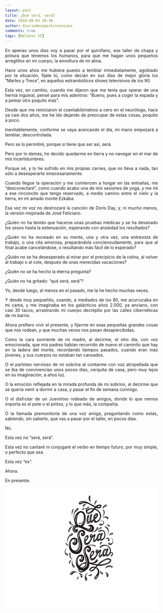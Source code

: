 ```yaml
---
layout: post
title: ¿Qué será, será?
date: 2018-08-03 20:30
author: diariodeunparkinsoniano
comments: true
tags: [Relatos VI]
---
```

<p style="text-align:justify;">En apenas unos días voy a pasar por el quirófano, ese taller de chapa y pintura que tenemos los humanos, para que me hagan unos pequeños arreglillos en mi cuerpo, la envoltura de mi alma.</p>
<p style="text-align:justify;">Hace unos años me hubiera puesto a temblar inmediatamente, agobiado por la situación, fíjate tú, como decían en sus días de mejor gloria los “Martes y Trece”, en aquellos estrambóticos shows televisivos de los 90.</p>
<p style="text-align:justify;">Esta vez, en cambio, cuando me dijeron que me tenía que operar de una hernia inguinal, pensé para mis adentros: “Bueno, pues a coger la espada y a pelear otro poquito más”.</p>
<p style="text-align:justify;">Desde que me reiniciaron el cuentakilómetros a cero en el neurólogo, hace ya casi dos años, me he ido dejando de preocupar de estas cosas, poquito a poco.</p>
<p style="text-align:justify;">Inevitablemente, conforme se vaya acercando el día, mi mano empezará a temblar, descontrolada.</p>
<p style="text-align:justify;">Pero se lo permitiré, porque si tiene que ser así, será.</p>
<p style="text-align:justify;">Pero por lo demás, he decido quedarme en tierra y no navegar en el mar de mis incertidumbres.</p>
<p style="text-align:justify;">Porque sé, y lo he sufrido en mis propias carnes, que no lleva a nada, tan sólo a desesperarte innecesariamente.</p>
<p style="text-align:justify;">Cuando llegue la operación y me comiencen a hurgar en las entrañas, me “desconectaré”, como cuando acabo una de mis sesiones de yoga, y me iré a ese rinconcito que tengo reservado, a medio camino entre el cielo y la tierra, en mi amado monte Ezkaba.</p>
<p style="text-align:justify;">Esa vez mi voz no destrozará la canción de Doris Day, y, ni mucho menos, la versión mejorada de José Feliciano.</p>
<p style="text-align:justify;">¿Quién no ha tenido que hacerse unas pruebas médicas y se ha devanado los sesos hasta la extenuación, esperando con ansiedad los resultados?</p>
<p style="text-align:justify;">¿Quién no ha recreado en su mente, una y otra vez, una entrevista de trabajo, o una cita amorosa, preparándola concienzudamente, para que al final acabe cancelándose, o resultando más fácil de lo esperado?</p>
<p style="text-align:justify;">¿Quién no se ha desesperado al mirar por el precipicio de la rutina, al volver al trabajo o al cole, después de unas merecidas vacaciones?</p>
<p style="text-align:justify;">¿Quién no se ha hecho la eterna pregunta?</p>
<p style="text-align:justify;">¿Quién no ha gritado: “qué será, será”?</p>
<p style="text-align:justify;">Yo, desde luego, al menos en el pasado, me la he hecho muchas veces.</p>
<p style="text-align:justify;">Y desde muy pequeñito, cuando, a mediados de los 80, me acurrucaba en mi cama, y me imaginaba en los galácticos años 2.000, ya anciano, con casi 30 tacos, arrastrando mi cuerpo decrépito por las calles cibernéticas de mi barrio.</p>
<p style="text-align:justify;">Ahora prefiero vivir el presente, y fijarme en esas pequeñas grandes cosas que nos rodean, y que muchas veces nos pasan desapercibidas.</p>
<p style="text-align:justify;">Como la cara sonriente de mi madre, al decirme, el otro día, con voz emocionada, que mis padres habían recorrido de nuevo el caminito que hay en la ladera del monte, recordando tiempos pasados, cuando eran más jóvenes, y sus cuerpos no estaban tan cansados.</p>
<p style="text-align:justify;">O el parloteo nervioso de mi sobrina al contarme con voz atropellada que se iba de convivencias unos pocos días, cerquita de casa, pero muy lejos en su imaginación, a años luz.</p>
<p style="text-align:justify;">O la emoción reflejada en la mirada profunda de mi sobrino, al decirme que se quería venir a dormir a casa, y pasar el fin de semana conmigo.</p>
<p style="text-align:justify;">O el disfrutar de un Juevintxo rodeado de amigos, donde lo que menos importa es el pote o el pintxo, y lo que más, la compañía.</p>
<p style="text-align:justify;">O la llamada premonitoria de una voz amiga, preguntando como estás, sabiendo, sin saberlo, que vas a pasar por el taller, en pocos días.</p>
<p style="text-align:justify;">No.</p>
<p style="text-align:justify;">Esta vez no “será, será”.</p>
<p style="text-align:justify;">Esta vez no cantaré ni conjugaré el verbo en tiempo futuro, por muy simple, o perfecto que sea.</p>
<p style="text-align:justify;">Esta vez “es”.</p>
<p style="text-align:justify;">Ahora.</p>
<p style="text-align:justify;">En presente.</p>
<img class="img-fluid"  clasXs="alignnone size-full wp-image-700" src="/assets/images/2018/08/queserasera.png" alt="queserasera" width="600" height="400" />
